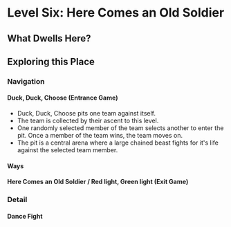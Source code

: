 # Level Six: Here Comes an Old Soldier
## What Dwells Here?
## Exploring this Place
### Navigation
#### Duck, Duck, Choose (Entrance Game)
- Duck, Duck, Choose pits one team against itself.
- The team is collected by their ascent to this level.
- One randomly selected member of the team selects another to enter the pit. Once a member of the team wins, the team moves on.
- The pit is a central arena where a large chained beast fights for it's life against the selected team member.
#### Ways
#### Here Comes an Old Soldier / Red light, Green light (Exit Game)
### Detail
#### Dance Fight
